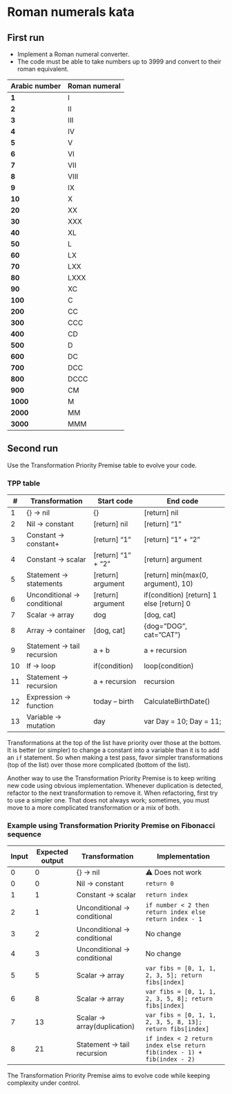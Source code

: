 # Roman numerals kata

## First run

- Implement a Roman numeral converter.
- The code must be able to take numbers up to 3999 and convert to their roman equivalent.

| **Arabic number** | **Roman numeral** |
| ----------------- | ----------------- |
| **1**             | I                 |
| **2**             | II                |
| **3**             | III               |
| **4**             | IV                |
| **5**             | V                 |
| **6**             | VI                |
| **7**             | VII               |
| **8**             | VIII              |
| **9**             | IX                |
| **10**            | X                 |
| **20**            | XX                |
| **30**            | XXX               |
| **40**            | XL                |
| **50**            | L                 |
| **60**            | LX                |
| **70**            | LXX               |
| **80**            | LXXX              |
| **90**            | XC                |
| **100**           | C                 |
| **200**           | CC                |
| **300**           | CCC               |
| **400**           | CD                |
| **500**           | D                 |
| **600**           | DC                |
| **700**           | DCC               |
| **800**           | DCCC              |
| **900**           | CM                |
| **1000**          | M                 |
| **2000**          | MM                |
| **3000**          | MMM               |

## Second run

Use the Transformation Priority Premise table to evolve your code.

### TPP table

| #   | Transformation               | Start code         | End code                                 |
| --- | ---------------------------- | ------------------ | ---------------------------------------- |
| 1   | {} -> nil                    | {}                 | [return] nil                             |
| 2   | Nil -> constant              | [return] nil       | [return] “1”                             |
| 3   | Constant -> constant+        | [return] “1”       | [return] “1” + “2”                       |
| 4   | Constant -> scalar           | [return] “1” + “2” | [return] argument                        |
| 5   | Statement -> statements      | [return] argument  | [return] min(max(0, argument), 10)       |
| 6   | Unconditional -> conditional | [return] argument  | if(condition) [return] 1 else [return] 0 |
| 7   | Scalar -> array              | dog                | [dog, cat]                               |
| 8   | Array -> container           | [dog, cat]         | {dog=”DOG”, cat=”CAT”}                   |
| 9   | Statement -> tail recursion  | a + b              | a + recursion                            |
| 10  | If -> loop                   | if(condition)      | loop(condition)                          |
| 11  | Statement -> recursion       | a + recursion      | recursion                                |
| 12  | Expression -> function       | today – birth      | CalculateBirthDate()                     |
| 13  | Variable -> mutation         | day                | var Day = 10; Day = 11;                  |

Transformations at the top of the list have priority over those at the bottom. It is better (or simpler) to change a
constant into a variable than it is to add an `if` statement. So when making a test pass, favor simpler
transformations (top of the list) over those more complicated (bottom of the list).

Another way to use the Transformation Priority Premise is to keep writing new code using obvious implementation.
Whenever duplication is detected, refactor to the next transformation to remove it. When refactoring, first try to use a
simpler one. That does not always work; sometimes, you must move to a more complicated transformation or a mix of both.

### Example using Transformation Priority Premise on Fibonacci sequence

| Input | Expected output | Transformation               | Implementation                                                          |
| ----- | --------------- | ---------------------------- | ----------------------------------------------------------------------- |
| 0     | 0               | {} -> nil                    | :warning: Does not work                                                 |
| 0     | 0               | Nil -> constant              | `return 0`                                                              |
| 1     | 1               | Constant -> scalar           | `return index`                                                          |
| 2     | 1               | Unconditional -> conditional | `if number < 2 then return index else return index - 1`                 |
| 3     | 2               | Unconditional -> conditional | No change                                                               |
| 4     | 3               | Unconditional -> conditional | No change                                                               |
| 5     | 5               | Scalar -> array              | `var fibs = [0, 1, 1, 2, 3, 5]; return fibs[index]`                     |
| 6     | 8               | Scalar -> array              | `var fibs = [0, 1, 1, 2, 3, 5, 8]; return fibs[index]`                  |
| 7     | 13              | Scalar -> array(duplication) | `var fibs = [0, 1, 1, 2, 3, 5, 8, 13]; return fibs[index]`              |
| 8     | 21              | Statement -> tail recursion  | `if index < 2 return index else return fib(index - 1) + fib(index - 2)` |

The Transformation Priority Premise aims to evolve code while keeping complexity under control.
